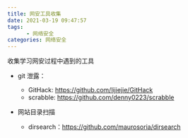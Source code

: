 ```yaml
---
title: 网安工具收集
date: 2021-03-19 09:47:57
tags: 
      - 网络安全
categories: 网络安全
---
```


收集学习网安过程中遇到的工具

<!--more-->

- git 泄露：
  - GitHack: https://github.com/lijiejie/GitHack
  - scrabble: https://github.com/denny0223/scrabble

- 网站目录扫描
  - dirsearch：https://github.com/maurosoria/dirsearch